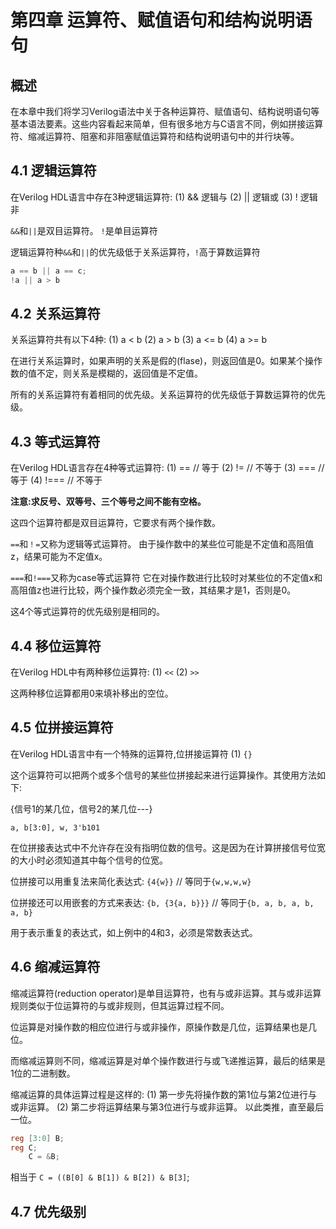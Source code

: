 # 第四章 运算符、赋值语句和结构说明语句

## 概述
在本章中我们将学习Verilog语法中关于各种运算符、赋值语句、结构说明语句等基本语法要素。这些内容看起来简单，但有很多地方与C语言不同，例如拼接运算符、缩减运算符、阻塞和非阻塞赋值运算符和结构说明语句中的并行块等。

## 4.1 逻辑运算符
在Verilog HDL语言中存在3种逻辑运算符:
(1) && 逻辑与
(2) || 逻辑或
(3) !  逻辑非

`&&`和`||`是双目运算符。
`!`是单目运算符

逻辑运算符种`&&`和`||`的优先级低于关系运算符，`!`高于算数运算符

```verilog
a == b || a == c;
!a || a > b
```

## 4.2 关系运算符
关系运算符共有以下4种:
(1) a < b
(2) a > b
(3) a <= b
(4) a >= b

在进行关系运算时，如果声明的关系是假的(flase)，则返回值是0。如果某个操作数的值不定，则关系是模糊的，返回值是不定值。

所有的关系运算符有着相同的优先级。关系运算符的优先级低于算数运算符的优先级。

## 4.3 等式运算符
在Verilog HDL语言存在4种等式运算符:
(1) ==    // 等于
(2) !=    // 不等于
(3) ===   // 等于
(4) !===  // 不等于

**注意:求反号、双等号、三个等号之间不能有空格。**

这四个运算符都是双目运算符，它要求有两个操作数。

`==`和`！=`又称为逻辑等式运算符。
由于操作数中的某些位可能是不定值和高阻值z，结果可能为不定值x。

`===`和`!===`又称为case等式运算符
它在对操作数进行比较时对某些位的不定值x和高阻值z也进行比较，两个操作数必须完全一致，其结果才是1，否则是0。

这4个等式运算符的优先级别是相同的。

## 4.4 移位运算符
在Verilog HDL中有两种移位运算符:
(1) `<<`
(2) `>>`

这两种移位运算都用0来填补移出的空位。

## 4.5 位拼接运算符
在Verilog HDL语言中有一个特殊的运算符,位拼接运算符
(1) `{}`

这个运算符可以把两个或多个信号的某些位拼接起来进行运算操作。其使用方法如下:

{信号1的某几位，信号2的某几位---}

`a, b[3:0], w, 3'b101`

在位拼接表达式中不允许存在没有指明位数的信号。这是因为在计算拼接信号位宽的大小时必须知道其中每个信号的位宽。

位拼接可以用重复法来简化表达式:
`{4{w}}`  // 等同于`{w,w,w,w}`

位拼接还可以用嵌套的方式来表达:
`{b, {3{a, b}}}` // 等同于`{b, a, b, a, b, a, b}`

用于表示重复的表达式，如上例中的4和3，必须是常数表达式。

## 4.6 缩减运算符
缩减运算符(reduction operator)是单目运算符，也有与或非运算。其与或非运算规则类似于位运算符的与或非规则，但其运算过程不同。

位运算是对操作数的相应位进行与或非操作，原操作数是几位，运算结果也是几位。

而缩减运算则不同，缩减运算是对单个操作数进行与或飞递推运算，最后的结果是1位的二进制数。

缩减运算的具体运算过程是这样的:
(1) 第一步先将操作数的第1位与第2位进行与或非运算。
(2) 第二步将运算结果与第3位进行与或非运算。
以此类推，直至最后一位。

```verilog
reg [3:0] B;
reg C;
    C = &B;
```

相当于
`C = ((B[0] & B[1]) & B[2]) & B[3]`;

## 4.7 优先级别